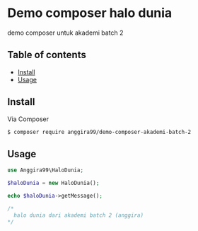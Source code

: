 # Demo composer halo dunia

demo composer untuk akademi batch 2

## Table of contents

- [Install](#install)
- [Usage](#usage)

## Install

Via Composer

``` bash
$ composer require anggira99/demo-composer-akademi-batch-2
```

## Usage

```php
use Anggira99\HaloDunia;

$haloDunia = new HaloDunia();

echo $haloDunia->getMessage();

/*
  halo dunia dari akademi batch 2 (anggira)
*/
```
